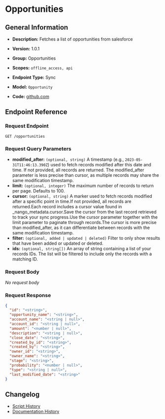 <!-- BEGIN GENERATED CONTENT -->
# Opportunities

## General Information

- **Description:** Fetches a list of opportunities from salesforce

- **Version:** 1.0.1
- **Group:** Opportunities
- **Scopes:** `offline_access, api`
- **Endpoint Type:** Sync
- **Model:** `Opportunity`
- **Code:** [github.com](https://github.com/NangoHQ/integration-templates/tree/main/integrations/salesforce/syncs/opportunities.ts)


## Endpoint Reference

### Request Endpoint

`GET /opportunities`

### Request Query Parameters

- **modified_after:** `(optional, string)` A timestamp (e.g., `2023-05-31T11:46:13.390Z`) used to fetch records modified after this date and time. If not provided, all records are returned. The modified_after parameter is less precise than cursor, as multiple records may share the same modification timestamp.
- **limit:** `(optional, integer)` The maximum number of records to return per page. Defaults to 100.
- **cursor:** `(optional, string)` A marker used to fetch records modified after a specific point in time.If not provided, all records are returned.Each record includes a cursor value found in _nango_metadata.cursor.Save the cursor from the last record retrieved to track your sync progress.Use the cursor parameter together with the limit parameter to paginate through records.The cursor is more precise than modified_after, as it can differentiate between records with the same modification timestamp.
- **filter:** `(optional, added | updated | deleted)` Filter to only show results that have been added or updated or deleted.
- **ids:** `(optional, string[])` An array of string containing a list of your records IDs. The list will be filtered to include only the records with a matching ID.

### Request Body

_No request body_

### Request Response

```json
{
  "id": "<string>",
  "opportunity_name": "<string>",
  "account_name": "<string | null>",
  "account_id": "<string | null>",
  "amount": "<number | null>",
  "description": "<string | null>",
  "close_date": "<string>",
  "created_by_id": "<string>",
  "created_by": "<string>",
  "owner_id": "<string>",
  "owner_name": "<string>",
  "stage": "<string>",
  "probability": "<number | null>",
  "type": "<string | null>",
  "last_modified_date": "<string>"
}
```

## Changelog

- [Script History](https://github.com/NangoHQ/integration-templates/commits/main/integrations/salesforce/syncs/opportunities.ts)
- [Documentation History](https://github.com/NangoHQ/integration-templates/commits/main/integrations/salesforce/syncs/opportunities.md)

<!-- END  GENERATED CONTENT -->

